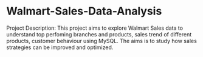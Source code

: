 # Walmart-Sales-Data-Analysis

Project Description: This project aims to explore Walmart Sales data to understand top perfoming branches and products, sales trend of different products, customer behaviour using MySQL. The aims is to study how sales strategies can be improved and optimized. 

